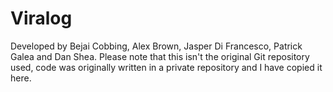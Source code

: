 # Viralog
Developed by Bejai Cobbing, Alex Brown, Jasper Di Francesco, Patrick Galea and Dan Shea.
Please note that this isn't the original Git repository used, code was originally written in a private repository and I have copied it here.
